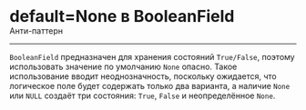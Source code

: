 
<div class="sticky-header">
  <div>
    <h1 style="margin: 0;">default=None в BooleanField</h1>
    <p style="margin: 0;">Анти-паттерн</p>
  </div>
</div>

***

`BooleanField` предназначен для хранения состояний `True/False`, поэтому использовать значение по умолчанию `None` опасно. Такое использование вводит неоднозначность, поскольку ожидается, что логическое поле будет содержать только два варианта, а наличие `None` или `NULL` создаёт три состояния: `True`, `False` и неопределённое `None`.



